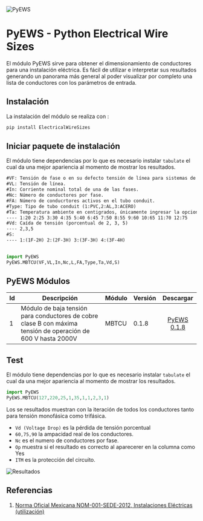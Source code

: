 ![PyEWS](https://i.ibb.co/rpKp9KK/Logo-Py-EWS.jpg)



# PyEWS - Python Electrical Wire Sizes



El módulo PyEWS sirve para obtener el dimensionamiento de conductores para una instalación eléctrica. Es fácil de utilizar e interpretar sus resultados generando un panorama más general al poder visualizar por completo una lista de conductores con los parámetros de entrada.

## Instalación

La instalación del módulo se realiza con :

```Python
pip install ElectricalWireSizes
```

## Iniciar paquete de instalación

El módulo tiene dependencias por lo que es necesario instalar `tabulate` el cual da una mejor apariencia al momento de mostrar los resultados.

```tex
#VF: Tensión de fase o en su defecto tensión de línea para sistemas de 1F2H, 2F.
#VL: Tensión de línea.
#In: Corriente nominal total de una de las fases.
#Nc: Número de conductores por fase.
#FA: Número de conducrtores activos en el tubo conduit.
#Type: Tipo de tubo conduit (1:PVC,2:AL,3:ACERO)
#Ta: Temperatura ambiente en centigrados, únicamente ingresar la opcion númerica.
---- 1:20 2:25 3:30 4:35 5:40 6:45 7:50 8:55 9:60 10:65 11:70 12:75
#Vd: Caída de tensión (porcentual de 2, 3, 5)
---- 2,3,5	
#S:
---- 1:(1F-2H) 2:(2F-3H) 3:(3F-3H) 4:(3F-4H)
	
```

```python
import PyEWS 
PyEWS.MBTCU(VF,VL,In,Nc,L,FA,Type,Ta,Vd,S)
```

## PyEWS Módulos

| Id   | Descripción                                                  | Módulo | Versión |                     Descargar                      |
| ---- | ------------------------------------------------------------ | ------ | ------- | :------------------------------------------------: |
| 1    | Módulo de baja tensión para conductores de cobre clase B con máxima tensión de operación de 600 V hasta 2000V | MBTCU  | 0.1.8   | [PyEWS 0.1.8](https://github.com/jacometoss/PyEWS) |

## Test

El módulo tiene dependencias por lo que es necesario instalar `tabulate` el cual da una mejor apariencia al momento de mostrar los resultados.

```python
import PyEWS
PyEWS.MBTCU(127,220,25,1,35,1,1,2,3,1)
```

Los se resultados muestran con la iteración de todos los conductores tanto para tensión monofásica como trifásica.

- `Vd (Voltage Drop)` es la pérdida de tensión porcentual 
- `60,75,90` la ampacidad real de los conductores.
- `Nc` es el numero de conductores por fase.
- `Op` muestra si el resultado es correcto al aparecerer en la columna como Yes 
- `ITM` es la protección del circuito.

![Resultados](https://i.ibb.co/KDwv9jX/01.png)

## Referencias

1. [Norma Oficial Mexicana NOM-001-SEDE-2012, Instalaciones Eléctricas (utilización)](http://www.issste-cmn20n.gob.mx/Datos/Normas/136NOM.pdf)

